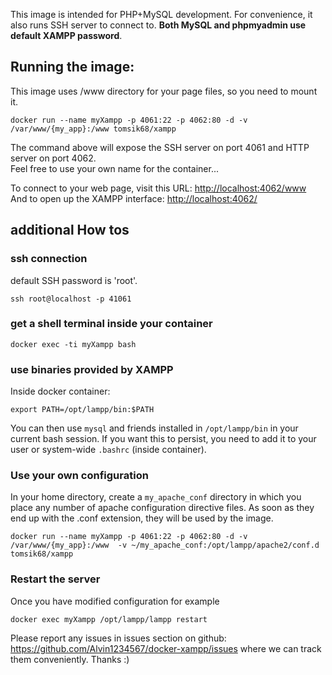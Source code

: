 This image is intended for PHP+MySQL development. For convenience, it also runs SSH server to connect to. __Both MySQL and phpmyadmin use default XAMPP password__.


## Running the image:

This image uses /www directory for your page files, so you need to mount it.

```
docker run --name myXampp -p 4061:22 -p 4062:80 -d -v /var/www/{my_app}:/www tomsik68/xampp
```
The command above will expose the SSH server on port 4061 and HTTP server on port 4062.    
Feel free to use your own name for the container...

To connect to your web page, visit this URL: [http://localhost:4062/www](http://localhost:4062/www)    
And to open up the XAMPP interface: [http://localhost:4062/](http://localhost:4062/)

## additional How tos

### ssh connection

default SSH password is 'root'.

```
ssh root@localhost -p 41061
```

### get a shell terminal inside your container

```
docker exec -ti myXampp bash
```

### use binaries provided by XAMPP

Inside docker container:
```
export PATH=/opt/lampp/bin:$PATH
```
You can then use `mysql` and friends installed in `/opt/lampp/bin` in your current bash session. If you want this to persist, you need to add it to your user or system-wide `.bashrc` (inside container).

### Use your own configuration

In your home directory, create a `my_apache_conf` directory in which you place any number of apache configuration directive files. As soon as they end up with the .conf extension, they will be used by the image.

```
docker run --name myXampp -p 4061:22 -p 4062:80 -d -v /var/www/{my_app}:/www  -v ~/my_apache_conf:/opt/lampp/apache2/conf.d tomsik68/xampp
```

### Restart the server

Once you have modified configuration for example
```
docker exec myXampp /opt/lampp/lampp restart
```
Please report any issues in issues section on github: https://github.com/Alvin1234567/docker-xampp/issues where we can track them conveniently. Thanks :)
